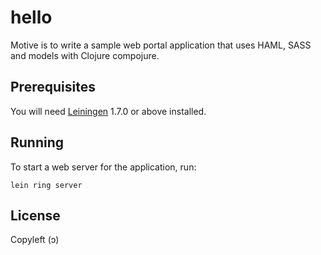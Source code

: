 # hello

Motive is to write a sample web portal application that uses HAML, SASS and models with Clojure compojure.

## Prerequisites

You will need [Leiningen][1] 1.7.0 or above installed.

[1]: https://github.com/technomancy/leiningen

## Running

To start a web server for the application, run:

    lein ring server

## License

Copyleft (ɔ)

